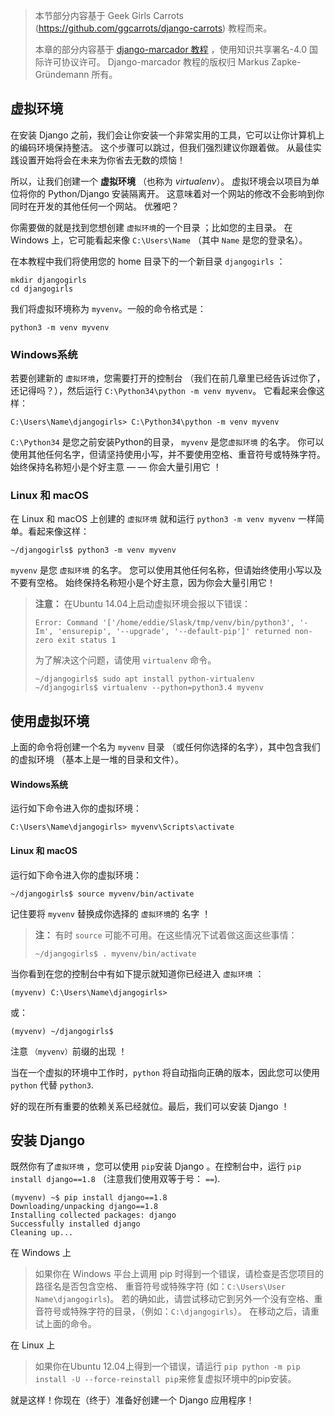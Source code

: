 > 本节部分内容基于 Geek Girls Carrots (https://github.com/ggcarrots/django-carrots) 教程而来。
> 
> 本章的部分内容基于 [django-marcador 教程](http://django-marcador.keimlink.de/) ，使用知识共享署名-4.0 国际许可协议许可。 Django-marcador 教程的版权归 Markus Zapke-Gründemann 所有。

## 虚拟环境

在安装 Django 之前，我们会让你安装一个非常实用的工具，它可以让你计算机上的编码环境保持整洁。 这个步骤可以跳过，但我们强烈建议你跟着做。 从最佳实践设置开始将会在未来为你省去无数的烦恼！

所以，让我们创建一个 **虚拟环境** （也称为 *virtualenv*）。 虚拟环境会以项目为单位将你的 Python/Django 安装隔离开。 这意味着对一个网站的修改不会影响到你同时在开发的其他任何一个网站。 优雅吧？

你需要做的就是找到您想创建 `虚拟环境`的一个目录 ；比如您的主目录。 在 Windows 上，它可能看起来像 `C:\Users\Name` （其中 `Name` 是您的登录名）。

在本教程中我们将使用您的 home 目录下的一个新目录 `djangogirls` ：

    mkdir djangogirls
    cd djangogirls
    

我们将虚拟环境称为 `myvenv`。一般的命令格式是：

    python3 -m venv myvenv
    

### Windows系统

若要创建新的 `虚拟环境`，您需要打开的控制台 （我们在前几章里已经告诉过你了，还记得吗？），然后运行 `C:\Python34\python -m venv myvenv`。 它看起来会像这样：

    C:\Users\Name\djangogirls> C:\Python34\python -m venv myvenv
    

`C:\Python34` 是您之前安装Python的目录， `myvenv` 是您`虚拟环境` 的名字。 你可以使用其他任何名字，但请坚持使用小写，并不要使用空格、重音符号或特殊字符。 始终保持名称短小是个好主意 — — 你会大量引用它 ！

### Linux 和 macOS

在 Linux 和 macOS 上创建的 `虚拟环境` 就和运行 `python3 -m venv myvenv` 一样简单。看起来像这样：

    ~/djangogirls$ python3 -m venv myvenv
    

`myvenv` 是您 `虚拟环境` 的名字。 您可以使用其他任何名称，但请始终使用小写以及不要有空格。 始终保持名称短小是个好主意，因为你会大量引用它！

> **注意：** 在Ubuntu 14.04上启动虚拟环境会报以下错误：
> 
>     Error: Command '['/home/eddie/Slask/tmp/venv/bin/python3', '-Im', 'ensurepip', '--upgrade', '--default-pip']' returned non-zero exit status 1
>     
> 
> 为了解决这个问题，请使用 `virtualenv` 命令。
> 
>     ~/djangogirls$ sudo apt install python-virtualenv
>     ~/djangogirls$ virtualenv --python=python3.4 myvenv
>     

## 使用虚拟环境

上面的命令将创建一个名为 `myvenv` 目录 （或任何你选择的名字），其中包含我们的虚拟环境 （基本上是一堆的目录和文件）。

#### Windows系统

运行如下命令进入你的虚拟环境：

    C:\Users\Name\djangogirls> myvenv\Scripts\activate
    

#### Linux 和 macOS

运行如下命令进入你的虚拟环境：

    ~/djangogirls$ source myvenv/bin/activate
    

记住要将 `myvenv` 替换成你选择的 `虚拟环境`的 名字 ！

> **注：** 有时 `source` 可能不可用。在这些情况下试着做这面这些事情：
> 
>     ~/djangogirls$ . myvenv/bin/activate
>     

当你看到在您的控制台中有如下提示就知道你已经进入 `虚拟环境` ：

    (myvenv) C:\Users\Name\djangogirls>
    

或：

    (myvenv) ~/djangogirls$
    

注意 `（myvenv）`前缀的出现 ！

当在一个虚拟的环境中工作时，`python` 将自动指向正确的版本，因此您可以使用 `python` 代替 `python3`.

好的现在所有重要的依赖关系已经就位。最后，我们可以安装 Django ！

## 安装 Django

既然你有了`虚拟环境` ，您可以使用 `pip`安装 Django 。在控制台中，运行 `pip install django==1.8` （注意我们使用双等于号： `==`).

    (myvenv) ~$ pip install django==1.8
    Downloading/unpacking django==1.8
    Installing collected packages: django
    Successfully installed django
    Cleaning up...
    

在 Windows 上

> 如果你在 Windows 平台上调用 pip 时得到一个错误，请检查是否您项目的路径名是否包含空格、 重音符号或特殊字符 (如：`C:\Users\User Name\djangogirls`)。 若的确如此，请尝试移动它到另外一个没有空格、重音符号或特殊字符的目录，（例如：`C:\djangogirls`）。 在移动之后，请重试上面的命令。

在 Linux 上

> 如果你在Ubuntu 12.04上得到一个错误，请运行 `pip python -m pip install -U --force-reinstall pip`来修复虚拟环境中的pip安装。

就是这样！你现在（终于）准备好创建一个 Django 应用程序！
